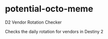 # potential-octo-meme
D2 Vendor Rotation Checker

Checks the daily rotation for vendors in Destiny 2
